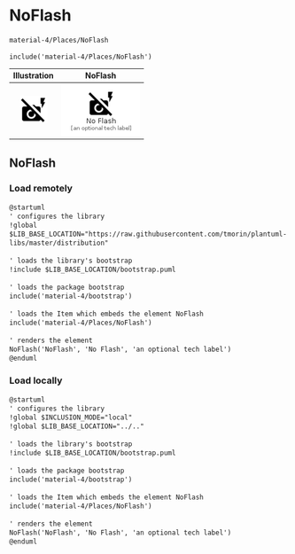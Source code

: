 # NoFlash


```text
material-4/Places/NoFlash
```

```text
include('material-4/Places/NoFlash')
```



| Illustration | NoFlash |
| :---: | :---: |
| ![illustration for Illustration](../../material-4/Places/NoFlash.png) | ![illustration for NoFlash](../../material-4/Places/NoFlash.Local.png) |




## NoFlash

### Load remotely
```plantuml
@startuml
' configures the library
!global $LIB_BASE_LOCATION="https://raw.githubusercontent.com/tmorin/plantuml-libs/master/distribution"

' loads the library's bootstrap
!include $LIB_BASE_LOCATION/bootstrap.puml

' loads the package bootstrap
include('material-4/bootstrap')

' loads the Item which embeds the element NoFlash
include('material-4/Places/NoFlash')

' renders the element
NoFlash('NoFlash', 'No Flash', 'an optional tech label')
@enduml
```

### Load locally
```plantuml
@startuml
' configures the library
!global $INCLUSION_MODE="local"
!global $LIB_BASE_LOCATION="../.."

' loads the library's bootstrap
!include $LIB_BASE_LOCATION/bootstrap.puml

' loads the package bootstrap
include('material-4/bootstrap')

' loads the Item which embeds the element NoFlash
include('material-4/Places/NoFlash')

' renders the element
NoFlash('NoFlash', 'No Flash', 'an optional tech label')
@enduml
```


